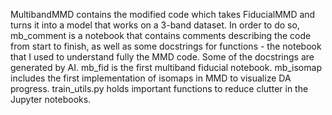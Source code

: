 MultibandMMD contains the modified code which takes FiducialMMD and turns it into a model that works on a 3-band dataset. In order to do so, mb_comment is a notebook that contains comments describing the code from start to finish, as well as some docstrings for functions - the notebook that I used to understand fully the MMD code. Some of the docstrings are generated by AI. mb_fid is the first multiband fiducial notebook. mb_isomap includes the first implementation of isomaps in MMD to visualize DA progress. train_utils.py holds important functions to reduce clutter in the Jupyter notebooks. 